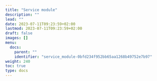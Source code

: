 ```yaml
---
title: "Service module"
description: ""
lead: ""
date: 2023-07-11T09:23:59+02:00
lastmod: 2023-07-11T09:23:59+02:00
draft: false
images: []
menu:
  docs:
    parent: ""
    identifier: "service_module-0bfd234f952bb65aa1268b49752e7b97"
weight: 240
toc: true
type: docs
---
```



